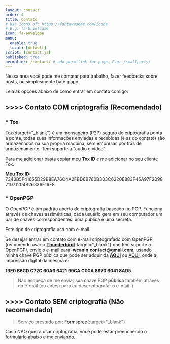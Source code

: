 ```yaml
---
layout: contact
order: 4
title: Contato
# Use icons of: https://fontawesome.com/icons
# E.g: fa-briefcase
icon: fa-envelope
menu:
  enable: true
  local: [default]
script: [contact.js]
published: true
permalink: /contact/ # add permilink for page. E.g: /smallparty/
---
```


Nessa área você pode me contatar para trabalho, fazer feedbacks sobre posts, ou simplesmente bate-papo.

Leia as opções abaixo de como entrar em contato comigo:

## >>>> Contato COM criptografia (Recomendado)

### * Tox

[Tox](https://tox.chat/){:target="_blank"} é um mensageiro (P2P) seguro de criptografia ponta a ponta, todas suas informações enviadas e recebidas (e as do contato) são armazenados na sua própria máquina, sem empresas por trás de armazenamento. Tem suporte a "audio e video".

Para me adicionar basta copiar meu **Tox ID** e me adicionar no seu cliente Tox.

**Meu Tox ID:** 7340B5F41655D29B8EA76C4A2FBD6B760B303C6220E883F45A97F209871D71204B26336F16F8


### * OpenPGP

O OpenPGP é um padrão aberto de criptografia baseado no PGP. Funciona através de chaves assimétricas, cada usuário gera em seu computador um par de chaves correspondentes: uma pública e uma secreta.

Este tipo de criptografia uso com e-mail.

Se desejar entrar em contato com e-mail criptografado com OpenPGP (recomendo usar o [**Thunderbird**](https://www.thunderbird.net/pt-BR/){:target="_blank"} que tem suporte a OpenPGP), envie o e-mail para: **wcanin.contact@gmail.com**,
usando minha chave PGP pública que pode ser adquirida [**AQUI**](https://williamcanin.dev/docs/key/public.asc) ou [AQUI](https://raw.githubusercontent.com/williamcanin/williamcanin.github.io/main/docs/key/public.asc), onde a impressão digital da mesma é:

**19E0 B6CD C72C 60A6 6421 99CA C00A 8970 B041 8AD5**

> Não esqueça de me enviar sua chave PGP **pública** também atráves do e-mail (ou antes) para eu descriptografar o e-mail :)


## >>>> Contato SEM criptografia (Não recomendado)

> Serviço prestado por: [Formspree](https://formspree.io/){:target="_blank"}

Caso NÃO queira usar criptografia, você pode estar preenchendo o formulário abaixo e me enviando.
